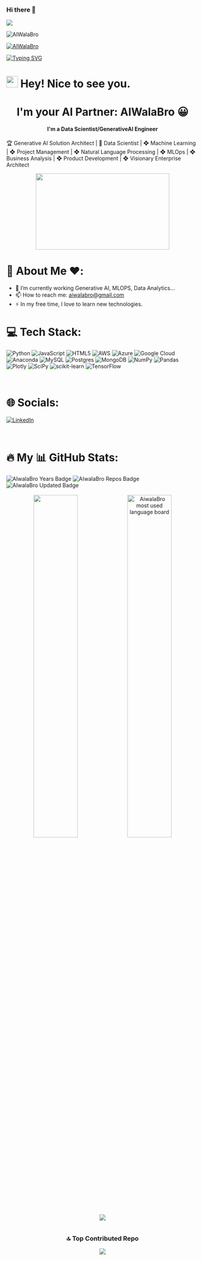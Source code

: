 ### Hi there 👋

<!--
**AIWalaBro/AIWalaBro** is a ✨ _special_ ✨ repository because its `README.md` (this file) appears on your GitHub profile.

Here are some ideas to get you started:

- 🔭 I’m currently working on ...
- 🌱 I’m currently learning ...
- 👯 I’m looking to collaborate on ...
- 🤔 I’m looking for help with ...
- 💬 Ask me about ...
- 📫 How to reach me: ...
- 😄 Pronouns: ...
- ⚡ Fun fact: ...
-->

![](https://komarev.com/ghpvc/?username=AIWalaBro&label=PROFILE+VIEWS)

<p align="left"> <img src="https://komarev.com/ghpvc/?username=AIWalaBro&label=Profile%20views&color=0e75b6&style=flat" alt="AIWalaBro" /> </p>

<p align="left"> <a href="https://github.com/ryo-ma/github-profile-trophy"><img src="https://github-profile-trophy.vercel.app/?username=AIWalaBro" alt="AIWalaBro" /></a> </p>


[![Typing SVG](https://readme-typing-svg.herokuapp.com?size=24&width=600&lines=Welcome+To+My+GitHub+Profile!+😀)](https://git.io/typing-svg)

<h1><img src="https://emojis.slackmojis.com/emojis/images/1531849430/4246/blob-sunglasses.gif?1531849430" width="30"/> Hey! Nice to see you.</h1>
<h1 align="center">I'm your AI Partner: AIWalaBro 😀</h1>
<h4 align="center">I'm a Data Scientist/GenerativeAI Engineer</h4>

🏆 Generative AI Solution Architect | 🔮 Data Scientist | ❖ Machine Learning |  ❖ Project Management | ❖ Natural Language Processing | ❖ MLOps | ❖ Business Analysis | ❖ Product Development | ❖ Visionary Enterprise Architect

<div align="center">
<img src="https://media.giphy.com/media/dWesBcTLavkZuG35MI/giphy.gif" width="350" height="200"/>
</div>


# 👋 About Me ❤️:


- 🌱 I’m currently working Generative AI, MLOPS, Data Analytics...
- 📫 How to reach me: <a href="mailto:aiwalabro@gmail.com">aiwalabro@gmail.com</a> 
- ⚡ In my free time, I love to learn new technologies.


# 💻 Tech Stack:
![Python](https://img.shields.io/badge/python-3670A0?style=for-the-badge&logo=python&logoColor=ffdd90) ![JavaScript](https://img.shields.io/badge/javascript-%23323330.svg?style=for-the-badge&logo=javascript&logoColor=%23F7DF1E) ![HTML5](https://img.shields.io/badge/html5-%23E34F26.svg?style=for-the-badge&logo=html5&logoColor=white) ![AWS](https://img.shields.io/badge/AWS-%23FF9900.svg?style=for-the-badge&logo=amazon-aws&logoColor=white) ![Azure](https://img.shields.io/badge/azure-%230072C6.svg?style=for-the-badge&logo=azure-devops&logoColor=white) ![Google Cloud](https://img.shields.io/badge/Google%20Cloud-%234285F4.svg?style=for-the-badge&logo=google-cloud&logoColor=white) ![Anaconda](https://img.shields.io/badge/Anaconda-%2344A833.svg?style=for-the-badge&logo=anaconda&logoColor=white) ![MySQL](https://img.shields.io/badge/mysql-%2300f.svg?style=for-the-badge&logo=mysql&logoColor=white) ![Postgres](https://img.shields.io/badge/postgres-%23316192.svg?style=for-the-badge&logo=postgresql&logoColor=white) ![MongoDB](https://img.shields.io/badge/MongoDB-%234ea94b.svg?style=for-the-badge&logo=mongodb&logoColor=white) ![NumPy](https://img.shields.io/badge/numpy-%23013243.svg?style=for-the-badge&logo=numpy&logoColor=white) ![Pandas](https://img.shields.io/badge/pandas-%23150458.svg?style=for-the-badge&logo=pandas&logoColor=white) ![Plotly](https://img.shields.io/badge/Plotly-%233F4F75.svg?style=for-the-badge&logo=plotly&logoColor=white) ![SciPy](https://img.shields.io/badge/SciPy-%230C55A5.svg?style=for-the-badge&logo=scipy&logoColor=%white) ![scikit-learn](https://img.shields.io/badge/scikit--learn-%23F7931E.svg?style=for-the-badge&logo=scikit-learn&logoColor=white) ![TensorFlow](https://img.shields.io/badge/TensorFlow-%23FF6F00.svg?style=for-the-badge&logo=TensorFlow&logoColor=white)

<br>


# 🌐 Socials:


[![LinkedIn](https://img.shields.io/badge/LinkedIn-%230077B5.svg?logo=linkedin&logoColor=white)](https://www.linkedin.com/in/bharatbhushandwarkewasi/) 

<br>


# :fire: My 📊 GitHub Stats:

<div>
  <img src="https://badges.pufler.dev/years/AIWalaBro" alt="AIwalaBro Years Badge"  /> 
  <img src="https://badges.pufler.dev/repos/AIWalaBro" alt="AIwalaBro Repos Badge"  /> 
  <img src="https://badges.pufler.dev/commits/monthly/AIWalaBro" alt="AIwalaBro Updated Badge"  /> 
   <!--Ref Link(badge):https://pufler.dev/git-badges/-->
</div>
<br>

<div align="center">
 
<img width="48%" src="https://github-readme-stats.vercel.app/api?username=AIWalaBro&show_icons=true&theme=algolia&include_all_commits=true&count_private=true"/>

<img width="48%" alt="AiwalaBro most used language board" src="https://github-readme-streak-stats.herokuapp.com/?user=AIWalaBro&theme=react&border=61dafb&hide_border=true" />
<div>
<div align = "center" style = "width: 100%; display: flex; justify-content: center; align-items: center; flex-direction: column">

<div style = "margin: 0 10px">

![](https://github-readme-stats.vercel.app/api/top-langs/?username=AIWalaBro&theme=react&hide_border=false&include_all_commits=true&count_private=true&layout=compact)
</div>
</div>


### 🔝 Top Contributed Repo
<div align = "center">

![](https://github-contributor-stats.vercel.app/api?username=AIWalaBro&limit=5&theme=dark&combine_all_yearly_contributions=true)

</div>



  
